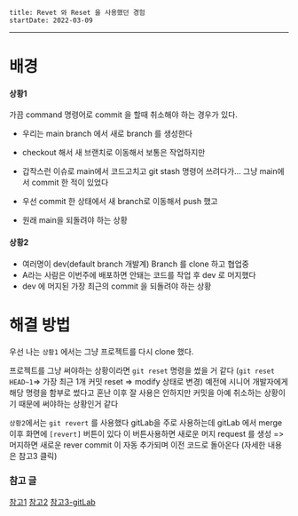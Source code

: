 ```
title: Revet 와 Reset 을 사용했던 경험
startDate: 2022-03-09
```
---
# 배경

#### 상황1
가끔 command 명령어로 commit 을 할때 취소해야 하는 경우가 있다.
* 우리는 main branch 에서 새로 branch 를 생성한다
* checkout 해서 새 브랜치로 이동해서 보통은 작업하지만
* 갑작스런 이슈로 main에서 코드고치고
 git stash 명령어 쓰려다가... 
 그냥 main에서 commit 한 적이 있었다
  
* 우선 commit 한 상태에서 새 branch로 이동해서 push 했고
* 원래 main을 되돌려야 하는 상황

#### 상황2
* 여러명이 dev(default branch 개발계) Branch 를 clone 하고 협업중
* A라는 사람은 이번주에 배포하면 안돼는 코드를 작업 후
dev 로 머지했다
* dev 에 머지된 가장 최근의 commit 을 되돌려야 하는 상황
 

# 해결 방법

우선 나는 `상황1` 에서는 
그냥 프로젝트를 다시 clone 했다.

프로젝트를 그냥 써야하는 상황이라면
`git reset` 명령을 썼을 거 같다
(`git reset HEAD~1`=> 가장 최근 1개 커밋 reset => modify 상태로 변경)
예전에 시니어 개발자에게 해당 명령을 함부로 썼다고 
혼난 이후 잘 사용은 안하지만
커밋을 아예 취소하는 상황이기 때문에 
써야하는 상황인거 같다


`상황2`에서는 `git revert` 를 사용했다
gitLab을 주로 사용하는데
gitLab 에서 merge 이후
화면에 `[revert]` 버튼이 있다
이 버튼사용하면
새로운 머지 request 를 생성 => 머지하면
새로운 rever commit 이 자동 추가되며
이전 코드로 돌아온다
(자세한 내용은 참고3 클릭)


### 참고 글
[참고1](https://gmlwjd9405.github.io/2018/05/25/git-add-cancle.html)
[참고2](https://www.lainyzine.com/ko/article/git-reset-and-git-revert-and-git-commit-amend/)
[참고3-gitLab](https://docs.gitlab.com/ee/user/project/merge_requests/revert_changes.html)